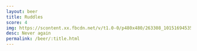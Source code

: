 ```yaml
---
layout: beer
title: Ruddles
score: 4
img: https://scontent.xx.fbcdn.net/v/t1.0-0/p480x480/263308_10151694535858745_1991147618_n.jpg?oh=6501d22e4a3f83b3a5c8e854bd59a52b&oe=586D41F0
desc: Never again
permalink: /beer/:title.html
---
```

